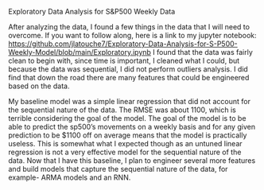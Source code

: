 Exploratory Data Analysis for S&P500 Weekly Data

After analyzing the data, I found a few things in the data that I will need to overcome. If you want to follow along, here is a link to my jupyter notebook: https://github.com/jlatouche7/Exploratory-Data-Analysis-for-S-P500-Weekly-Model/blob/main/Exploratory.ipynb
I found that the data was fairly clean to begin with, since time is important, I cleaned what I could, but because the data was sequential, I did not perform outliers analysis. I did find that down the road there are many features that could be engineered based on the data. 

My baseline model was a simple linear regression that did not account for the sequential nature of the data. The RMSE was about 1100, which is terrible considering the goal of the model. The goal of the model is to be able to predict the sp500’s movements on a weekly basis and for any given prediction to be $1100 off on average means that the model is practically useless. This is somewhat what I expected though as an untuned linear regression is not a very effective model for the sequential nature of the data. Now that I have this baseline, I plan to engineer several more features and build models that capture the sequential nature of the data, for example- ARMA models and an RNN. 


